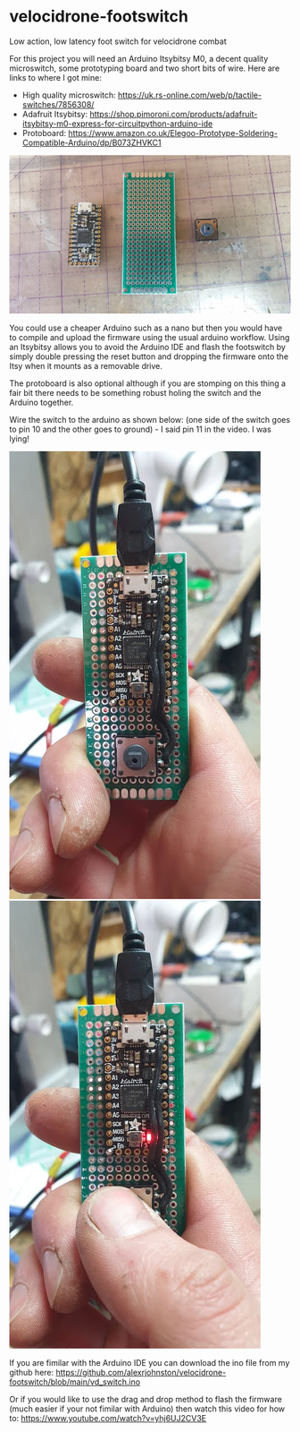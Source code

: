 # velocidrone-footswitch
Low action, low latency foot switch for velocidrone combat

For this project you will need an Arduino Itsybitsy M0, a decent quality microswitch, some prototyping board and two short bits of wire. Here are links to where I got mine:

* High quality microswitch: https://uk.rs-online.com/web/p/tactile-switches/7856308/
* Adafruit Itsybitsy: https://shop.pimoroni.com/products/adafruit-itsybitsy-m0-express-for-circuitpython-arduino-ide
* Protoboard: https://www.amazon.co.uk/Elegoo-Prototype-Soldering-Compatible-Arduino/dp/B073ZHVKC1

![parts](https://github.com/alexrjohnston/velocidrone-footswitch/blob/main/Images/001_bits.jpg)

You could use a cheaper Arduino such as a nano but then you would have to compile and upload the firmware using the usual arduino workflow. Using an Itsybitsy allows you to avoid the Arduino IDE and flash the footswitch by simply double pressing the reset button and dropping the firmware onto the Itsy when it mounts as a removable drive.

The protoboard is also optional although if you are stomping on this thing a fair bit there needs to be something robust holing the switch and the Arduino together.

Wire the switch to the arduino as shown below: (one side of the switch goes to pin 10 and the other goes to ground) - I said pin 11 in the video. I was lying!

![wire1](https://github.com/alexrjohnston/velocidrone-footswitch/blob/main/Images/002_unpressed.jpg) ![wire2](https://github.com/alexrjohnston/velocidrone-footswitch/blob/main/Images/003_pressed.jpg)

If you are fimilar with the Arduino IDE you can download the ino file from my github here: https://github.com/alexrjohnston/velocidrone-footswitch/blob/main/vd_switch.ino

Or if you would like to use the drag and drop method to flash the firmware (much easier if your not fimilar with Arduino) then watch this video for how to: https://www.youtube.com/watch?v=yhj6UJ2CV3E
